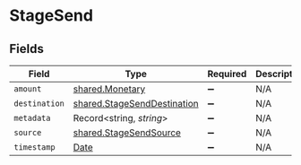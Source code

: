 # StageSend


## Fields

| Field                                                                                         | Type                                                                                          | Required                                                                                      | Description                                                                                   |
| --------------------------------------------------------------------------------------------- | --------------------------------------------------------------------------------------------- | --------------------------------------------------------------------------------------------- | --------------------------------------------------------------------------------------------- |
| `amount`                                                                                      | [shared.Monetary](../../../sdk/models/shared/monetary.md)                                     | :heavy_minus_sign:                                                                            | N/A                                                                                           |
| `destination`                                                                                 | [shared.StageSendDestination](../../../sdk/models/shared/stagesenddestination.md)             | :heavy_minus_sign:                                                                            | N/A                                                                                           |
| `metadata`                                                                                    | Record<string, *string*>                                                                      | :heavy_minus_sign:                                                                            | N/A                                                                                           |
| `source`                                                                                      | [shared.StageSendSource](../../../sdk/models/shared/stagesendsource.md)                       | :heavy_minus_sign:                                                                            | N/A                                                                                           |
| `timestamp`                                                                                   | [Date](https://developer.mozilla.org/en-US/docs/Web/JavaScript/Reference/Global_Objects/Date) | :heavy_minus_sign:                                                                            | N/A                                                                                           |